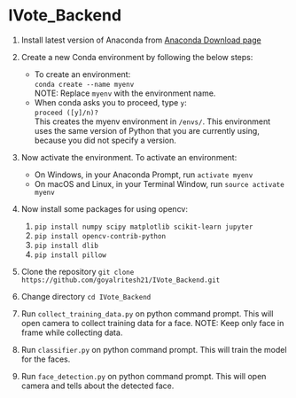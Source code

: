 # IVote_Backend

1. Install latest version of Anaconda from [Anaconda Download page](https://www.anaconda.com/download/)

1. Create a new Conda environment by following the below steps:
	+ To create an environment:<br>
		`conda create --name myenv`<br>
		NOTE: Replace `myenv` with the environment name.<br>
	+ When conda asks you to proceed, type `y`:<br>
		`proceed ([y]/n)?`<br>
	This creates the myenv environment in `/envs/`. This environment uses the same version of Python that you are currently using, because you 		did not specify a version.
	
1. Now activate the environment. To activate an environment:
	+ On Windows, in your Anaconda Prompt, run `activate myenv`
	+ On macOS and Linux, in your Terminal Window, run `source activate myenv`
	
1. Now install some packages for using opencv:

	1. `pip install numpy scipy matplotlib scikit-learn jupyter`
	1. `pip install opencv-contrib-python`
	1. `pip install dlib`
	1. `pip install pillow`
	
1. Clone the repository `git clone https://github.com/goyalritesh21/IVote_Backend.git`

1. Change directory `cd IVote_Backend`

1. Run `collect_training_data.py` on python command prompt. This will open camera to collect training data for a face. 
NOTE: Keep only face in frame while collecting data.

1. Run `classifier.py` on python command prompt. This will train the model for the faces.
 
1. Run `face_detection.py` on python command prompt. This will open camera and tells about the detected face.
